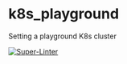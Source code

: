 # k8s_playground
Setting a playground K8s cluster

[![Super-Linter](https://github.com/ZaiusDR/k8s_playground/actions/workflows/k8s-deploy/badge.svg)](https://github.com/marketplace/actions/super-linter)
